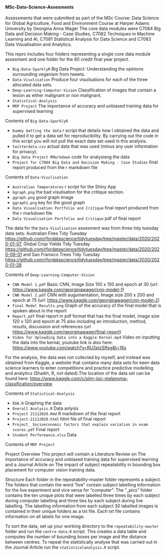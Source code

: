 #### MSc-Data-Science-Assesments
Assessments that were submitted as part of the MSc Course: Data Science for Global Agriculture, Food and Environment Course at Harper Adams University by Georgina Anna Wager
The core data modules were C7084 Big Data and Decision Making - Case Studies, C7082 Techniques in Machine Learning and AI, C7081 Statistical Analysis for Data Science
and C7083 Data Visualisation and Analytics. 

This repro includes four folders representing a single core data module assesment and one folder for the 60 credit final year project. 
- `Big-Data-SparklyR` Big Data Project: Understanding the opinions surrounding veganism from tweets.
- `Data-Visulisation` Produce four visulisations for each of the three allocated data sets.
- `Deep-Learning-Computer-Vision` Classification of images that contain a lesion as either malignant or non malignant.
- `Statistical-Analysis` 
- `MRP Project` The importance of accuracy and unbiased training data for supervised learning

Contents of `Big-Data-SparklyR` 
- `Dummy Getting the data` r script that details how I obtained the data and pulled it to get a data set for reproducibility. By carrying out the code in this script 
you will not pull the exact data set used in this analysis.
- `twitterdata.csv` actual data that was used (minus any user information for privacy).
- `Big Data Project RMarkdown` code for analysisng the data
- `Project for C7084 Big Data and Decision Making - Case Studies` final report produced from the r markdown file

Contents of `Data-Visulisation` 
- `Australian Temperatures` r script for the Shiny App
- `bgraph.png` the bad visulisation for the critique section.
- `ggraph.png` good graph image
- `ggraph1.png` key for the good graph
- `Data Visualisation Portfolio and Critique` final report produced from the r markdown file
- `Data Visualisation Portfolio and Critique` pdf of final report

The data for the `Data-Visulisation` assesment was from three tidy tuesday data sets: Australian Fires Tidy Tuesday https://github.com/rfordatascience/tidytuesday/tree/master/data/2020/2020-01-07,
Global Crop Yields Tidy Tuesday https://github.com/rfordatascience/tidytuesday/tree/master/data/2020/2020-09-01 and San Fransico Trees Tidy Tuesday https://github.com/rfordatascience/tidytuesday/tree/master/data/2020/2020-01-28

Contents of `Deep-Learning-Computer-Vision`
- `CNN Model 1.pdf` Basic CNN, Image Size 150 x 150 and epoch at 30 (url: https://www.kaggle.com/georginawager/cnn-model-1)
- `CNN Model 2.pdf` CNN with augumentation, Image size 200 x 200 and epoch at 75 (url: https://www.kaggle.com/georginawager/cnn-model-2)
- `Final Model Results.png` Graph of the accuracy of the final model that is spoken about in the report
- `Report.pdf` final report in pdf format that has the final model, image size 120 x 120 and epoch at 75 also including an introduction, method, results, discussion and references (url https://www.kaggle.com/georginawager/final-report)
- `Video for Uploading Data into a Kaggle Kernal.mp4` Video on inputting the data into the kernal, youtube link is also here: https://www.youtube.com/watch?v=RU2pIzSftsg&t=16s

For the analysis, the data was not collected by myself, and instead was obtained from Kaggle, a website that contains many data sets for keen data science learners to enter competitions and practice predictive modelling and analytics 
(Shaikh, R, not dated).The location of the data set can be found here: https://www.kaggle.com/c/siim-isic-melanoma-classification/overview

Contents of `Statistical-Analysis`
- `EDA.R` Graphing the data 
- `Overall Analysis.R` Data anlysis 
- `Project 21112020.Rmd` R markdown of the final report 
- `Project-21112020.html` html file of final report
- `Project_ Socioeconomic factors that explain variation in exam scores.pdf` Final report
- `Student Performance.xlsx` Data 

Contents of `MRP Project` 

Project Overview
This project will contain a Literature Review on The importance of accuracy and unbiased training data for supervised learning and a Journal Article on The impact of subject repeatability in bounding box placement for computer vision training data.

Structure
Each folder in the repeatability-master folder represents a subject. The folders that contain the word “live” contain subject labelling information for the live experiment and vice versa for “computer”. The “_pics” folder contains the ten unique plots 
that were labelled three times by each subject during computer labelling and three ties by each subject during live labelling. The labelling information from each subject 30 labelled images is contained in their unique folders as a txt file. Each txt
file contains information on all labels for one image.

To sort the data, set up your working directory to the `repeatability-master` folder and run the `centre-data.R` script. This creates a data table and computes the number of bounding boxes per image and the distance between centres. To repeat the statistically
analyse that was carried out in the Journal Article run the `statisticalanalysis.R` script.
